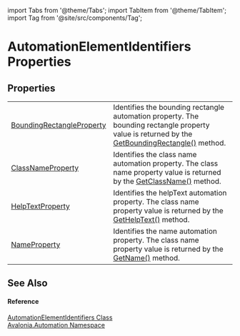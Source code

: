 import Tabs from '@theme/Tabs'; 
import TabItem from '@theme/TabItem'; 
import Tag from '@site/src/components/Tag'; 

# AutomationElementIdentifiers Properties




## Properties
<table>
<tr>
<td><a href="P_Avalonia_Automation_AutomationElementIdentifiers_BoundingRectangleProperty">BoundingRectangleProperty</a></td>
<td>Identifies the bounding rectangle automation property. The bounding rectangle property value is returned by the <a href="M_Avalonia_Automation_Peers_AutomationPeer_GetBoundingRectangle">GetBoundingRectangle()</a> method.</td>
</tr>
<tr>
<td><a href="P_Avalonia_Automation_AutomationElementIdentifiers_ClassNameProperty">ClassNameProperty</a></td>
<td>Identifies the class name automation property. The class name property value is returned by the <a href="M_Avalonia_Automation_Peers_AutomationPeer_GetClassName">GetClassName()</a> method.</td>
</tr>
<tr>
<td><a href="P_Avalonia_Automation_AutomationElementIdentifiers_HelpTextProperty">HelpTextProperty</a></td>
<td>Identifies the helpText automation property. The class name property value is returned by the <a href="M_Avalonia_Automation_Peers_AutomationPeer_GetHelpText">GetHelpText()</a> method.</td>
</tr>
<tr>
<td><a href="P_Avalonia_Automation_AutomationElementIdentifiers_NameProperty">NameProperty</a></td>
<td>Identifies the name automation property. The class name property value is returned by the <a href="M_Avalonia_Automation_Peers_AutomationPeer_GetName">GetName()</a> method.</td>
</tr>
</table>

## See Also


#### Reference
<a href="T_Avalonia_Automation_AutomationElementIdentifiers">AutomationElementIdentifiers Class</a>  
<a href="N_Avalonia_Automation">Avalonia.Automation Namespace</a>  

